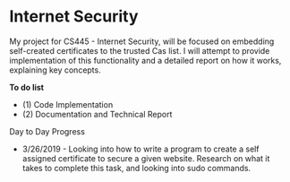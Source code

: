 # Internet Security
My project for CS445 - Internet Security, will be focused on embedding self-created certificates to the trusted Cas list. I will attempt to provide implementation of this functionality and a detailed report on how it works, explaining key concepts.

**To do list**
- (1) Code Implementation 
- (2) Documentation and Technical Report

Day to Day Progress
- 3/26/2019 - Looking into how to write a program to create a self assigned certificate to secure a given website. Research on what it takes to complete this task, and looking into sudo commands. 
